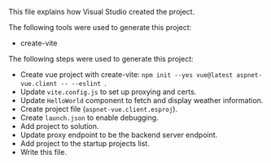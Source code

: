 This file explains how Visual Studio created the project.

The following tools were used to generate this project:
- create-vite

The following steps were used to generate this project:
- Create vue project with create-vite: `npm init --yes vue@latest aspnet-vue.client -- --eslint `.
- Update `vite.config.js` to set up proxying and certs.
- Update `HelloWorld` component to fetch and display weather information.
- Create project file (`aspnet-vue.client.esproj`).
- Create `launch.json` to enable debugging.
- Add project to solution.
- Update proxy endpoint to be the backend server endpoint.
- Add project to the startup projects list.
- Write this file.
